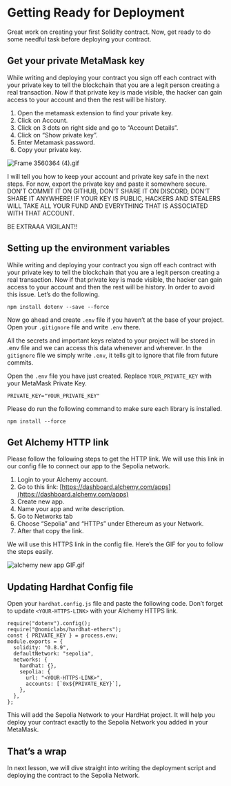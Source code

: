 ﻿# Getting Ready for Deployment

Great work on creating your first Solidity contract. Now, get ready to do some needful task before deploying your contract.

## Get your private MetaMask key

While writing and deploying your contract you sign off each contract with your private key to tell the blockchain that you are a legit person creating a real transaction. Now if that private key is made visible, the hacker can gain access to your account and then the rest will be history.

1. Open the metamask extension to find your private key.
2. Click on Account.
3. Click on 3 dots on right side and go to “Account Details”.
4. Click on “Show private key”.
5. Enter Metamask password.
6. Copy your private key.

![Frame 3560364 (4).gif](<https://github.com/0xmetaschool/Learning-Projects/blob/main/assests_for_all/assets%20for%20Writing%20your%20first%20Hello%20World%20contract%20in%20Solidity/Getting%20Ready%20for%20Deployment/Frame_3560364_(4).gif?raw=true>)

I will tell you how to keep your account and private key safe in the next steps. For now, export the private key and paste it somewhere secure. DON'T COMMIT IT ON GITHUB, DON'T SHARE IT ON DISCORD, DON'T SHARE IT ANYWHERE! IF YOUR KEY IS PUBLIC, HACKERS AND STEALERS WILL TAKE ALL YOUR FUND AND EVERYTHING THAT IS ASSOCIATED WITH THAT ACCOUNT.

BE EXTRAAA VIGILANT!!

## Setting up the environment variables

While writing and deploying your contract you sign off each contract with your private key to tell the blockchain that you are a legit person creating a real transaction. Now if that private key is made visible, the hacker can gain access to your account and then the rest will be history. In order to avoid this issue. Let’s do the following.

```
npm install dotenv --save --force
```

Now go ahead and create `.env` file if you haven’t at the base of your project. Open your `.gitignore` file and write `.env` there.

All the secrets and important keys related to your project will be stored in .env file and we can access this data whenever and wherever. In the `gitignore` file we simply write `.env`, it tells git to ignore that file from future commits.

Open the `.env` file you have just created. Replace `YOUR_PRIVATE_KEY` with your MetaMask Private Key.

```
PRIVATE_KEY="YOUR_PRIVATE_KEY"
```

Please do run the following command to make sure each library is installed.

```
npm install --force
```

## Get Alchemy HTTP link

Please follow the following steps to get the HTTP link. We will use this link in our config file to connect our app to the Sepolia network.

1. Login to your Alchemy account.
2. Go to this link: [https://dashboard.alchemy.com/apps](https://dashboard.alchemy.com/apps)
3. Create new app.
4. Name your app and write description.
5. Go to Networks tab 
6. Choose “Sepolia” and “HTTPs” under Ethereum as your Network.
7. After that copy the link.

We will use this HTTPS link in the config file. Here’s the GIF for you to follow the steps easily.

![alchemy new app GIF.gif](https://github.com/bdhamithkumara/Learning-Projects/blob/update-first-hello-world-in-solidity/assests_for_all/assets%20for%20Writing%20your%20first%20Hello%20World%20contract%20in%20Solidity/Getting%20Ready%20for%20Deployment/dashboard.alchemy.gif?raw=true)

## Updating Hardhat Config file

Open your `hardhat.config.js` file and paste the following code. Don’t forget to update `<YOUR-HTTPS-LINK>` with your Alchemy HTTPS link.

```
require("dotenv").config();
require("@nomiclabs/hardhat-ethers");
const { PRIVATE_KEY } = process.env;
module.exports = {
  solidity: "0.8.9",
  defaultNetwork: "sepolia",
  networks: {
    hardhat: {},
    sepolia: {
      url: "<YOUR-HTTPS-LINK>",
      accounts: [`0x${PRIVATE_KEY}`],
    },
  },
};
```

This will add the Sepolia Network to your HardHat project. It will help you deploy your contract exactly to the Sepolia Network you added in your MetaMask.

## That’s a wrap

In next lesson, we will dive straight into writing the deployment script and deploying the contract to the Sepolia Network.
